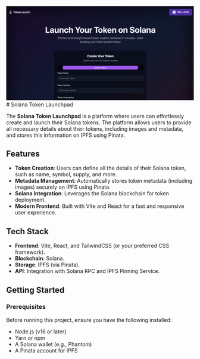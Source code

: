 <img src="./public/image.png" />
# Solana Token Launchpad

The **Solana Token Launchpad** is a platform where users can effortlessly create and launch their Solana tokens. The platform allows users to provide all necessary details about their tokens, including images and metadata, and stores this information on IPFS using Pinata.

## Features

- **Token Creation**: Users can define all the details of their Solana token, such as name, symbol, supply, and more.
- **Metadata Management**: Automatically stores token metadata (including images) securely on IPFS using Pinata.
- **Solana Integration**: Leverages the Solana blockchain for token deployment.
- **Modern Frontend**: Built with Vite and React for a fast and responsive user experience.

## Tech Stack

- **Frontend**: Vite, React, and TailwindCSS (or your preferred CSS framework).
- **Blockchain**: Solana.
- **Storage**: IPFS (via Pinata).
- **API**: Integration with Solana RPC and IPFS Pinning Service.

## Getting Started

### Prerequisites

Before running this project, ensure you have the following installed:

- Node.js (v16 or later)
- Yarn or npm
- A Solana wallet (e.g., Phantom)
- A Pinata account for IPFS
